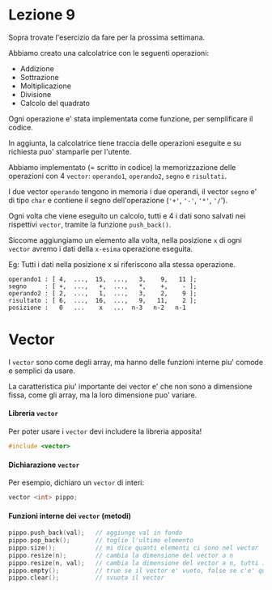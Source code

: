 # Lezione 9

Sopra trovate l'esercizio da fare per la prossima settimana.

Abbiamo creato una calcolatrice con le seguenti operazioni:

- Addizione
- Sottrazione
- Moltiplicazione
- Divisione
- Calcolo del quadrato

Ogni operazione e' stata implementata come funzione, per semplificare il codice.

In aggiunta, la calcolatrice tiene traccia delle operazioni eseguite e su richiesta puo' stamparle per l'utente.

Abbiamo implementato (= scritto in codice) la memorizzazione delle operazioni con 4 `vector`: `operando1`, `operando2`, `segno` e `risultati`.

I due vector `operando` tengono in memoria i due operandi, il vector `segno` e' di tipo `char` e contiene il segno dell'operazione (`'+'`, `'-'`, `'*'`, `'/`').

Ogni volta che viene eseguito un calcolo, tutti e 4 i dati sono salvati nei rispettivi `vector`, tramite la funzione `push_back()`.

Siccome aggiungiamo un elemento alla volta, nella posizione `x` di ogni `vector` avremo i dati della `x-esima` operazione eseguita.

Eg: 
	Tutti i dati nella posizione x si riferiscono alla stessa operazione.
	

	operando1 : [ 4,  ...,  15,  ...,   3,    9,   11 ];
	segno     : [ +,  ...,   +,  ...,   *,    +,    - ];
	operando2 : [ 2,  ...,   1,  ...,   3,    2,    9 ];
	risultato : [ 6,  ...,  16,  ...,   9,   11,    2 ];
	posizione :   0   ...    x   ...  n-3   n-2   n-1 


# Vector

I `vector` sono come degli array, ma hanno delle funzioni interne piu' comode e semplici da usare.

La caratteristica piu' importante dei vector e' che non sono a dimensione fissa, come gli array, ma la loro dimensione puo' variare.

#### Libreria `vector`

Per poter usare i `vector` devi includere la libreria apposita!

``` c++
#include <vector>
```

#### Dichiarazione `vector`

Per esempio, dichiaro un `vector` di interi:

``` c++
vector <int> pippo;
```

#### Funzioni interne dei `vector` (metodi)

``` c++
pippo.push_back(val);   // aggiunge val in fondo 
pippo.pop_back();       // toglie l'ultimo elemento
pippo.size();           // mi dice quanti elementi ci sono nel vector
pippo.resize(n);        // cambia la dimensione del vector a n
pippo.resize(n, val);   // cambia la dimensione del vector a n, tutti i valori che aggiunge saranno val
pippo.empty();          // true se il vector e' vuoto, false se c'e' qualcosa
pippo.clear();          // svuota il vector
```

